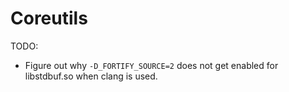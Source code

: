 # Coreutils

TODO:

* Figure out why `-D_FORTIFY_SOURCE=2` does not get enabled for libstdbuf.so 
when clang is used.
